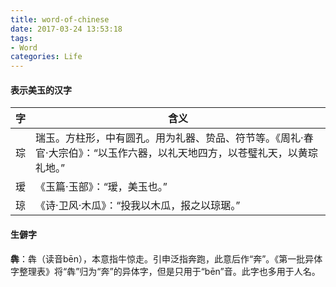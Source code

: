 ```yaml
---
title: word-of-chinese
date: 2017-03-24 13:53:18
tags:
- Word
categories: Life
---
```




#### 表示美玉的汉字

<!-- more -->

| 字    | 含义                                       |
| ---- | ---------------------------------------- |
| 琮    | 瑞玉。方柱形，中有圆孔。用为礼器、贽品、符节等。《周礼·春官·大宗伯》：“以玉作六器，以礼天地四方，以苍璧礼天，以黄琮礼地。” |
| 瑷    | 《玉篇·玉部》：“瑷，美玉也。”                         |
| 琼    | 《诗·卫风·木瓜》：“投我以木瓜，报之以琼琚。”                 |



#### 生僻字

**犇**：犇（读音bēn），本意指牛惊走。引申泛指奔跑，此意后作“奔”。《第一批异体字整理表》将“犇”归为“奔”的异体字，但是只用于“bēn”音。此字也多用于人名。